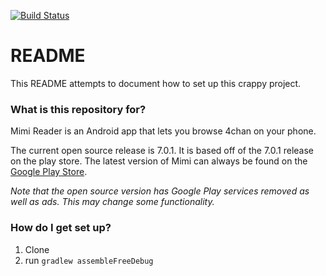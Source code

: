[![Build Status](https://travis-ci.org/MimiReader/mimi-reader.svg?branch=master)](https://travis-ci.org/MimiReader/mimi-reader)

# README #

This README attempts to document how to set up this crappy project.

### What is this repository for? ###

Mimi Reader is an Android app that lets you browse 4chan on your phone.

The current open source release is 7.0.1. It is based off of the 7.0.1 release on the play store. The latest version of Mimi can always be found on the [Google Play Store](https://play.google.com/store/apps/details?id=com.emogoth.android.phone.mimi).

*Note that the open source version has Google Play services removed as well as ads. This may change some functionality.*

### How do I get set up? ###

1. Clone
1. run `gradlew assembleFreeDebug`
